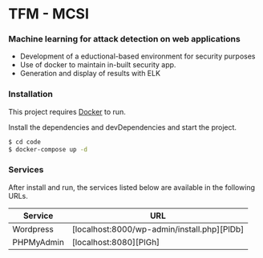 # TFM - MCSI

### Machine learning for attack detection on web applications

  - Development of a eductional-based environment for security purposes
  - Use of docker to maintain in-built security app.
  - Generation and display of results with ELK

### Installation

This project requires [Docker](https://www.docker.com/) to run.

Install the dependencies and devDependencies and start the project.

```sh
$ cd code
$ docker-compose up -d
```

### Services

After install and run, the services listed below are available in the following URLs.

| Service | URL |
| ------ | ------ |
| Wordpress | [localhost:8000/wp-admin/install.php][PlDb] |
| PHPMyAdmin | [localhost:8080][PlGh] |
